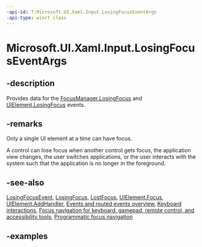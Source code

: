 ```yaml
---
-api-id: T:Microsoft.UI.Xaml.Input.LosingFocusEventArgs
-api-type: winrt class
---
```


<!-- Class syntax.
public class LosingFocusEventArgs : RoutedEventArgs, RoutedEventArgs
-->

# Microsoft.UI.Xaml.Input.LosingFocusEventArgs

## -description

Provides data for the [FocusManager.LosingFocus](focusmanager_losingfocus.md) and [UIElement.LosingFocus](../microsoft.ui.xaml/uielement_losingfocus.md) events.

## -remarks

Only a single UI element at a time can have focus.

A control can lose focus when another control gets focus, the application view changes, the user switches applications, or the user interacts with the system such that the application is no longer in the foreground.

## -see-also

 [LosingFocusEvent](../microsoft.ui.xaml/uielement_losingfocusevent.md), [LosingFocus](../microsoft.ui.xaml/uielement_losingfocus.md), [LostFocus](../microsoft.ui.xaml/uielement_lostfocus.md), [UIElement.Focus](../microsoft.ui.xaml/uielement_focus_1914077590.md), [UIElement.AddHandler](../microsoft.ui.xaml/uielement_addhandler_1350394113.md), [Events and routed events overview](/windows/uwp/xaml-platform/events-and-routed-events-overview), [Keyboard interactions](/windows/apps/design/input/keyboard-interactions), [Focus navigation for keyboard, gamepad, remote control, and accessibility tools](/windows/apps/design/input/focus-navigation), [Programmatic focus navigation](/windows/apps/design/input/focus-navigation-programmatic)


## -examples

